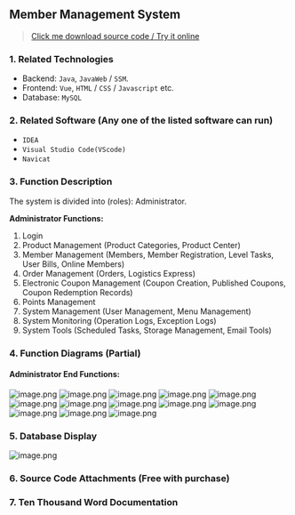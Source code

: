 ## Member Management System

> [Click me download source code / Try it online](https://www.devquizdone.online/detail/1b79c65ce82d4c1cacd29a8125ac5070/ghb20250916) 

### 1. Related Technologies
- Backend: `Java`, `JavaWeb` / `SSM`.
- Frontend: `Vue`, `HTML` / `CSS` / `Javascript` etc.
- Database: `MySQL`

### 2. Related Software (Any one of the listed software can run)
- `IDEA`
- `Visual Studio Code(VScode)`
- `Navicat`

### 3. Function Description
The system is divided into (roles): Administrator.

**Administrator Functions:**
1. Login
2. Product Management (Product Categories, Product Center)
3. Member Management (Members, Member Registration, Level Tasks, User Bills, Online Members)
4. Order Management (Orders, Logistics Express)
5. Electronic Coupon Management (Coupon Creation, Published Coupons, Coupon Redemption Records)
6. Points Management
7. System Management (User Management, Menu Management)
8. System Monitoring (Operation Logs, Exception Logs)
9. System Tools (Scheduled Tasks, Storage Management, Email Tools)

### 4. Function Diagrams (Partial)

#### Administrator End Functions:
![image.png](https://store.ptcc9.top/notmaker/user_upload/02dab151e8504d5890fa01c3c12255bd/2025-02-28%2000:06:55_image.png)
![image.png](https://store.ptcc9.top/notmaker/user_upload/02dab151e8504d5890fa01c3c12255bd/2025-02-28%2000:07:38_image.png)
![image.png](https://store.ptcc9.top/notmaker/user_upload/02dab151e8504d5890fa01c3c12255bd/2025-02-28%2000:07:47_image.png)
![image.png](https://store.ptcc9.top/notmaker/user_upload/02dab151e8504d5890fa01c3c12255bd/2025-02-28%2000:07:54_image.png)
![image.png](https://store.ptcc9.top/notmaker/user_upload/02dab151e8504d5890fa01c3c12255bd/2025-02-28%2000:08:00_image.png)
![image.png](https://store.ptcc9.top/notmaker/user_upload/02dab151e8504d5890fa01c3c12255bd/2025-02-28%2000:08:06_image.png)
![image.png](https://store.ptcc9.top/notmaker/user_upload/02dab151e8504d5890fa01c3c12255bd/2025-02-28%2000:08:11_image.png)
![image.png](https://store.ptcc9.top/notmaker/user_upload/02dab151e8504d5890fa01c3c12255bd/2025-02-28%2000:08:18_image.png)
![image.png](https://store.ptcc9.top/notmaker/user_upload/02dab151e8504d5890fa01c3c12255bd/2025-02-28%2000:08:25_image.png)
![image.png](https://store.ptcc9.top/notmaker/user_upload/02dab151e8504d5890fa01c3c12255bd/2025-02-28%2000:08:31_image.png)
![image.png](https://store.ptcc9.top/notmaker/user_upload/02dab151e8504d5890fa01c3c12255bd/2025-02-28%2000:08:37_image.png)
![image.png](https://store.ptcc9.top/notmaker/user_upload/02dab151e8504d5890fa01c3c12255bd/2025-02-28%2000:08:44_image.png)
![image.png](https://store.ptcc9.top/notmaker/user_upload/02dab151e8504d5890fa01c3c12255bd/2025-02-28%2000:09:16_image.png)
### 5. Database Display
![image.png](https://store.ptcc9.top/notmaker/user_upload/02dab151e8504d5890fa01c3c12255bd/2025-02-28%2000:09:51_image.png)
### 6. Source Code Attachments (Free with purchase)

### 7. Ten Thousand Word Documentation

